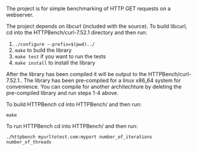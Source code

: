 The project is for simple benchmarking of HTTP GET requests on a webserver.

The project depends on libcurl (included with the source). To build libcurl, cd into the HTTPBench/curl-7.52.1 directory and then run:

1. `./configure --prefix=$(pwd)../`
2. `make` to build the library
3. `make test` if you want to run the tests
4. `make install` to install the library

After the library has been compiled it will be output to the HTTPBench/curl-7.52.1..
The library has been pre-compiled for a linux x86_64 system for convenience. You can compile for another architechture by deleting the pre-compiled library and run steps 1-4 above.

To build HTTPBench cd into HTTPBench/ and then run:
```
make
```

To run HTTPBench cd into HTTPBench/ and then run:
```
./httpbench myurltotest.com:myport number_of_iterations number_of_threads
```

